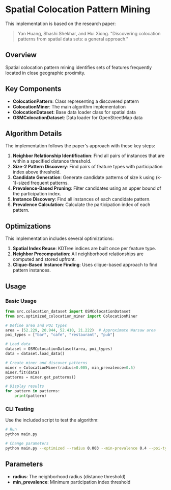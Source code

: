 # Spatial Colocation Pattern Mining

This implementation is based on the research paper:

> Yan Huang, Shashi Shekhar, and Hui Xiong. "Discovering colocation patterns from spatial data sets: a general approach."

## Overview

Spatial colocation pattern mining identifies sets of features frequently located in close geographic proximity.

## Key Components

- **ColocationPattern**: Class representing a discovered pattern
- **ColocationMiner**: The main algorithm implementation
- **ColocationDataset**: Base data loader class for spatial data
- **OSMColocationDataset**: Data loader for OpenStreetMap data

## Algorithm Details

The implementation follows the paper's approach with these key steps:

1. **Neighbor Relationship Identification**: Find all pairs of instances that are within a specified distance threshold.
2. **Size-2 Pattern Discovery**: Find pairs of feature types with participation index above threshold.
3. **Candidate Generation**: Generate candidate patterns of size k using (k-1)-sized frequent patterns.
4. **Prevalence-Based Pruning**: Filter candidates using an upper bound of the participation index.
5. **Instance Discovery**: Find all instances of each candidate pattern.
6. **Prevalence Calculation**: Calculate the participation index of each pattern.

## Optimizations

This implementation includes several optimizations:

1. **Spatial Index Reuse**: KDTree indices are built once per feature type.
2. **Neighbor Precomputation**: All neighborhood relationships are computed and stored upfront.
3. **Clique-Based Instance Finding**: Uses clique-based approach to find pattern instances.

## Usage

### Basic Usage

```python
from src.colocation_dataset import OSMColocationDataset
from src.optimized_colocation_miner import ColocationMiner

# Define area and POI types
area = (52.229, 20.944, 52.410, 21.222)  # Approximate Warsaw area
poi_types = ["bar", "cafe", "restaurant", "pub"]

# Load data
dataset = OSMColocationDataset(area, poi_types)
data = dataset.load_data()

# Create miner and discover patterns
miner = ColocationMiner(radius=0.005, min_prevalence=0.5)
miner.fit(data)
patterns = miner.get_patterns()

# Display results
for pattern in patterns:
    print(pattern)
```

### CLI Testing

Use the included script to test the algorithm:

```bash
# Run
python main.py

# Change parameters
python main.py --optimized --radius 0.003 --min-prevalence 0.4 --poi-types bar,cafe,restaurant,pub
```

## Parameters

- **radius**: The neighborhood radius (distance threshold)
- **min_prevalence**: Minimum participation index threshold
